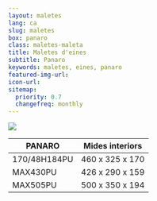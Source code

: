 ```yaml
---
layout: maletes
lang: ca
slug: maletes
box: panaro
class: maletes-maleta
title: Maletes d'eines
subtitle: Panaro
keywords: maletes, eines, panaro
featured-img-url:
icon-url: 
sitemap:
  priority: 0.7
  changefreq: monthly
---
```


<p class="text-center"><img src="{{ site.base_url }}/assets/img/01-thumbnail-box-fort-maletes-d-eines-plastica-panaro-170-48-h-184-pu-d.jpg"></p>

PANARO|Mides interiors
--- | ---
170/48H184PU|460 x 325 x 170	
MAX430PU|426 x 290 x 159	
MAX505PU|500 x 350 x 194